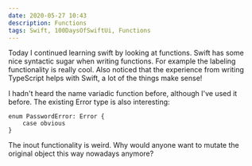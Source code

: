 ```yaml
---
date: 2020-05-27 10:43
description: Functions
tags: Swift, 100DaysOfSwiftUi, Functions
---
```


Today I continued learning swift by looking at functions. Swift has some nice syntactic sugar when writing functions. For example the labeling functionality is really cool. Also noticed that the experience from writing TypeScript helps with Swift, a lot of the things make sense!

I hadn't heard the name variadic function before, although I've used it before. The existing Error type is also interesting:

```
enum PasswordError: Error {
    case obvious
}
```

The inout functionality is weird. Why would anyone want to mutate the original object this way nowadays anymore?
